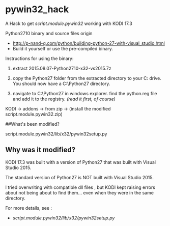 # pywin32_hack

A Hack to get *script.module.pywin32*
working with KODI 17.3

Python2710 binary and source files origin 
- http://p-nand-q.com/python/building-python-27-with-visual_studio.html
- Build it yourself or use the pre-compiled binary.


Instructions for using the binary:

1. extract 2015.08.07-Python2710-x32-vs2015.7z 

2. copy the Python27 folder from the extracted directory to your C: drive.
You should now have a C:\Python27 directory.

3. navigate to C:\Python27 in windows explorer. 
find the python.reg file and add it to the registry. *(read it first, of course)*


KODI -> addons -> from zip -> 
(install the modified script.module.pywin32.zip)

##What's been modified?

script.module.pywin32/lib/x32/pywin32setup.py

## Why was it modified?

KODI 17.3 was built with a version of Python27
that was built with Visual Studio 2015.

The standard version of Python27 is NOT built with Visual Studio 2015.

I tried overwriting with compatible dll files , 
but KODI kept raising errors about not being about to find them...
 even when they were in the same directory. 


For more details, see :
- *script.module.pywin32/lib/x32/pywin32setup.py*